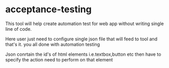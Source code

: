 # acceptance-testing


This tool will help create automation test for web app without writing single line of code.


Here user just need to configure single json file that will feed to tool and that's it. you all done with automation testing 

Json conrtain the id's of html elements i.e.textbox,button etc then have to specify the action need to perform on that element
